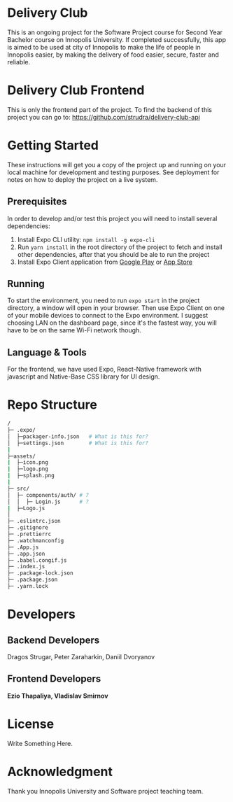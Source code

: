 # Delivery Club
This is an ongoing project for the Software Project course for Second Year Bachelor course on Innopolis University. 
If completed successfully, this app is aimed to be used at city of Innopolis to make the life of people in Innopolis easier, 
by making the delivery of food easier, secure, faster and reliable.

# Delivery Club Frontend
This is only the frontend part of the project. 
To find the backend of this project you can go to: https://github.com/strudra/delivery-club-api

# Getting Started
These instructions will get you a copy of the project up and running on your local machine for development and testing purposes. 
See deployment for notes on how to deploy the project on a live system.
  ## Prerequisites
  In order to develop and/or test this project you will need to install several dependencies:
  1. Install Expo CLI utility: `npm install -g expo-cli`
  2. Run `yarn install` in the root directory of the project to fetch and install other dependencies, after that you should be ale to run the project
  3. Install Expo Client application from [Google Play](https://play.google.com/store/apps/details?id=host.exp.exponent&referrer=www) or [App Store](https://itunes.apple.com/app/apple-store/id982107779)
  ## Running
  To start the environment, you need to run `expo start` in the project directory, a window will open in your browser. Then use Expo Client on one of your mobile devices to connect to the Expo environment. I suggest choosing LAN on the dashboard page, since it's the fastest way, you will have to be on the same Wi-Fi network though.
  ## Language & Tools
  For the frontend, we have used Expo, React-Native framework with javascript and Native-Base CSS library for UI design.
  
# Repo Structure
```bash
/
├─ .expo/
│  ├─packager-info.json   # What is this for?
│  ├─settings.json        # What is this for?
|
├─assets/
|  ├─icon.png
|  ├─logo.png
|  ├─splash.png
|
├─ src/
│  ├─ components/auth/ # ?
│  │  ├─ Login.js      # ?
|  ├─Logo.js  
│    
├─ .eslintrc.json    
├─ .gitignore   
├─ .prettierrc
├─ .watchmanconfig
├─ .App.js 
├─ .app.json 
├─ .babel.congif.js 
├─ .index.js
├─ .package-lock.json 
├─ .package.json 
├─ .yarn.lock 

```
# Developers
  ## Backend Developers  
  Dragos Strugar, Peter Zaraharkin, Daniil Dvoryanov   
  ## Frontend Developers 
  **Ezio Thapaliya, Vladislav Smirnov**
# License
  Write Something Here.
# Acknowledgment
  Thank you Innopolis University and Software project teaching team.
